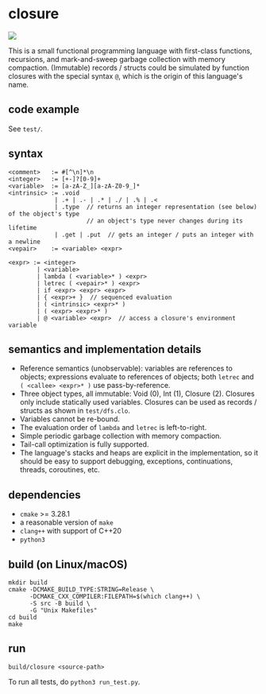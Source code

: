 # closure

![](https://github.com/sdingcn/closure/actions/workflows/run_test.yml/badge.svg)

This is a small functional programming language with first-class functions,
recursions, and mark-and-sweep garbage collection with memory compaction.
(Immutable) records / structs could be simulated by function closures
with the special syntax `@`, which is the origin of this language's name.

## code example

See `test/`.

## syntax

```
<comment>   := #[^\n]*\n
<integer>   := [+-]?[0-9]+
<variable>  := [a-zA-Z_][a-zA-Z0-9_]*
<intrinsic> := .void
             | .+ | .- | .* | ./ | .% | .<
             | .type  // returns an integer representation (see below) of the object's type
                      // an object's type never changes during its lifetime
             | .get | .put  // gets an integer / puts an integer with a newline
<vepair>    := <variable> <expr>

<expr> := <integer>
        | <variable>
        | lambda ( <variable>* ) <expr>
        | letrec ( <vepair>* ) <expr>
        | if <expr> <expr> <expr>
        | { <expr>+ }  // sequenced evaluation
        | ( <intrinsic> <expr>* )
        | ( <expr> <expr>* )
        | @ <variable> <expr>  // access a closure's environment variable
```

## semantics and implementation details

+ Reference semantics (unobservable):
  variables are references to objects;
  expressions evaluate to references of objects;
  both `letrec` and `( <callee> <expr>* )` use pass-by-reference.
+ Three object types, all immutable: Void (0), Int (1), Closure (2).
  Closures only include statically used variables.
  Closures can be used as records / structs as shown in `test/dfs.clo`.
+ Variables cannot be re-bound.
+ The evaluation order of `lambda` and `letrec` is left-to-right.
+ Simple periodic garbage collection with memory compaction.
+ Tail-call optimization is fully supported.
+ The language's stacks and heaps are explicit in the implementation,
  so it should be easy to support debugging, exceptions, continuations, threads, coroutines, etc.

## dependencies

+ `cmake` >= 3.28.1
+ a reasonable version of `make`
+ `clang++` with support of C++20
+ `python3`

## build (on Linux/macOS)

```
mkdir build
cmake -DCMAKE_BUILD_TYPE:STRING=Release \
      -DCMAKE_CXX_COMPILER:FILEPATH=$(which clang++) \
      -S src -B build \
      -G "Unix Makefiles"
cd build
make
```

## run

```
build/closure <source-path>
```

To run all tests, do `python3 run_test.py`.
